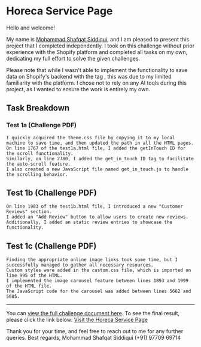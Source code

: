 # Horeca Service Page
Hello and welcome!

My name is <a href="https://www.linkedin.com/in/mohammad-shafqat-siddiqui/" target="_blank">Mohammad Shafqat Siddiqui</a>, and I am pleased to present this project that I completed independently. I took on this challenge without prior experience with the Shopify platform and completed all tasks on my own, dedicating my full effort to solve the given challenges.

Please note that while I wasn't able to implement the functionality to save data on Shopify's backend with the tag <Horeca>, this was due to my limited familiarity with the platform. I chose not to rely on any AI tools during this project, as I wanted to ensure the work is entirely my own.

## Task Breakdown
### Test 1a (Challenge PDF)
    I quickly acquired the theme.css file by copying it to my local machine to save time, and then updated the path in all the HTML pages.
    On line 1767 of the test1a.html file, I added the getInTouch ID for the scroll functionality.
    Similarly, on line 2780, I added the get_in_touch ID tag to facilitate the auto-scroll feature.
    I also created a new JavaScript file named get_in_touch.js to handle the scrolling behavior.

## Test 1b (Challenge PDF)
    On line 1983 of the test1b.html file, I introduced a new "Customer Reviews" section.
    I added an "Add Review" button to allow users to create new reviews.
    Additionally, I added an static review entries to showcase the functionality.

## Test 1c (Challenge PDF)
    Finding the appropriate online image links took some time, but I successfully managed to gather all necessary resources.
    Custom styles were added in the custom.css file, which is imported on line 995 of the HTML.
    I implemented the image carousel feature between lines 1893 and 1999 of the HTML file.
    The JavaScript code for the carousel was added between lines 5662 and 5685.
<hr>
You can <a href="Challenge%20PDF/Ware_%20Front%20end%20developers_challenge%201.pdf">view the full challenge document here</a>.
To see the final result, please click the link below: <a href="https://horecaservicepage.netlify.app/" target="_blank">Visit the Horeca Service Page</a>

Thank you for your time, and feel free to reach out to me for any further queries.
Best regards,
Mohammad Shafqat Siddiqui
(+91) 97709 69714